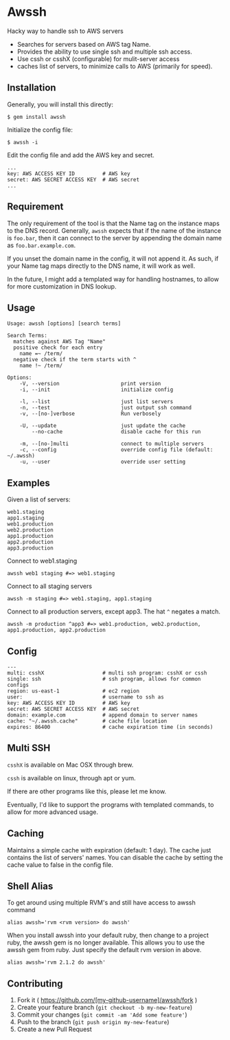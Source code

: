 # Awssh

Hacky way to handle ssh to AWS servers

- Searches for servers based on AWS tag Name.
- Provides the ability to use single ssh and multiple ssh access.
- Use cssh or csshX (configurable) for mulit-server access
- caches list of servers, to minimize calls to AWS (primarily for speed).

## Installation

Generally, you will install this directly:

    $ gem install awssh

Initialize the config file:

    $ awssh -i

Edit the config file and add the AWS key and secret.
```
...
key: AWS ACCESS KEY ID         # AWS key
secret: AWS SECRET ACCESS KEY  # AWS secret
...
```

## Requirement

The only requirement of the tool is that the Name tag on the instance maps to the DNS record.
Generally, `awssh` expects that if the name of the instance is `foo.bar`, then it can
connect to the server by appending the domain name as `foo.bar.example.com`.

If you unset the domain name in the config, it will not append it. As such, if your Name
tag maps directly to the DNS name, it will work as well.

In the future, I might add a templated way for handling hostnames, to allow for
more customization in DNS lookup.

## Usage

```
Usage: awssh [options] [search terms]

Search Terms:
  matches against AWS Tag "Name"
  positive check for each entry
    name =~ /term/
  negative check if the term starts with ^
    name !~ /term/

Options:
    -V, --version                    print version
    -i, --init                       initialize config

    -l, --list                       just list servers
    -n, --test                       just output ssh command
    -v, --[no-]verbose               Run verbosely

    -U, --update                     just update the cache
        --no-cache                   disable cache for this run

    -m, --[no-]multi                 connect to multiple servers
    -c, --config                     override config file (default: ~/.awssh)
    -u, --user                       override user setting

```
## Examples
Given a list of servers:
```
web1.staging
app1.staging
web1.production
web2.production
app1.production
app2.production
app3.production
```

Connect to web1.staging
```
awssh web1 staging #=> web1.staging
```

Connect to all staging servers
```
awssh -m staging #=> web1.staging, app1.staging
```

Connect to all production servers, except app3.
The hat `^` negates a match.
```
awssh -m production ^app3 #=> web1.production, web2.production, app1.production, app2.production
```

## Config
```
---
multi: csshX                   # multi ssh program: csshX or cssh
single: ssh                    # ssh program, allows for common configs
region: us-east-1              # ec2 region
user:                          # username to ssh as
key: AWS ACCESS KEY ID         # AWS key
secret: AWS SECRET ACCESS KEY  # AWS secret
domain: example.com            # append domain to server names
cache: "~/.awssh.cache"        # cache file location
expires: 86400                 # cache expiration time (in seconds)
```

## Multi SSH

`csshX` is available on Mac OSX through brew.

`cssh` is available on linux, through apt or yum.

If there are other programs like this, please let me know.

Eventually, I'd like to support the programs with templated commands, to allow
for more advanced usage.

## Caching

Maintains a simple cache with expiration (default: 1 day).
The cache just contains the list of servers' names.
You can disable the cache by setting the cache value to false in the config file.

## Shell Alias

To get around using multiple RVM's and still have access to awssh command

`alias awssh='rvm <rvm version> do awssh'`

When you install awssh into your default ruby, then change to a project ruby,
the awssh gem is no longer available. This allows you to use the awssh gem
from ruby. Just specify the default rvm version in <rvm verison> above.

`alias awssh='rvm 2.1.2 do awssh'`

## Contributing

1. Fork it ( https://github.com/[my-github-username]/awssh/fork )
2. Create your feature branch (`git checkout -b my-new-feature`)
3. Commit your changes (`git commit -am 'Add some feature'`)
4. Push to the branch (`git push origin my-new-feature`)
5. Create a new Pull Request
